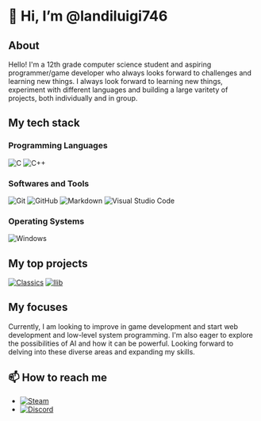 # 👋 Hi, I’m @landiluigi746

## About
Hello! I'm a 12th grade computer science student and aspiring programmer/game developer who always looks forward to challenges and learning new things.
I always look forward to learning new things, experiment with different languages and building a large varitety of projects, both individually and in group.

## My tech stack

### Programming Languages
![C](https://img.shields.io/badge/c-%2300599C.svg?style=for-the-badge&logo=c&logoColor=white)
![C++](https://img.shields.io/badge/c++-%2300599C.svg?style=for-the-badge&logo=c%2B%2B&logoColor=white)

### Softwares and Tools
![Git](https://img.shields.io/badge/git-%23F05033.svg?style=for-the-badge&logo=git&logoColor=white)
![GitHub](https://img.shields.io/badge/github-%23121011.svg?style=for-the-badge&logo=github&logoColor=white)
![Markdown](https://img.shields.io/badge/markdown-%23000000.svg?style=for-the-badge&logo=markdown&logoColor=white)
![Visual Studio Code](https://img.shields.io/badge/Visual%20Studio%20Code-0078d7.svg?style=for-the-badge&logo=visual-studio-code&logoColor=white)

### Operating Systems
![Windows](https://img.shields.io/badge/Windows-0078D6?style=for-the-badge&logo=windows&logoColor=white)

## My top projects
[![Classics](https://github-readme-stats.vercel.app/api/pin/?username=landiluigi746&repo=Classics)](https://github.com/landiluigi746/Classics)
[![llib](https://github-readme-stats.vercel.app/api/pin/?username=landiluigi746&repo=llib)](https://github.com/landiluigi746/llib)

## My focuses
Currently, I am looking to improve in game development and start web development and low-level system programming.
I'm also eager to explore the possibilities of AI and how it can be powerful.
Looking forward to delving into these diverse areas and expanding my skills.

## 📫 How to reach me
- [![Steam](https://img.shields.io/badge/steam-%23000000.svg?style=for-the-badge&logo=steam&logoColor=white)](https://steamcommunity.com/profiles/76561198389115124/)
- [![Discord](https://img.shields.io/badge/Discord-%235865F2.svg?style=for-the-badge&logo=discord&logoColor=white)](http://discordapp.com/users/588073796401889297)

<!---
landiluigi746/landiluigi746 is a ✨ special ✨ repository because its `README.md` (this file) appears on your GitHub profile.
You can click the Preview link to take a look at your changes.
--->
